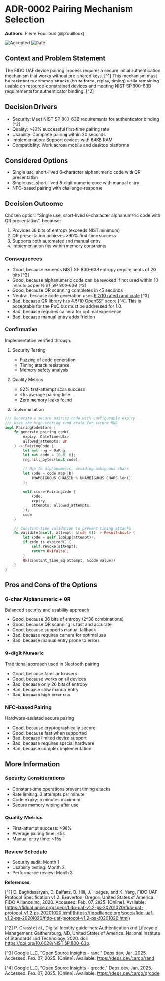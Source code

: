 # **ADR-0002** Pairing Mechanism Selection

**Authors**: Pierre Fouilloux (@pfouilloux)

![Accepted](https://img.shields.io/badge/status-accepted-darkgreen)
![Date](https://img.shields.io/badge/Date-07_Feb_2025-lightblue)

## Context and Problem Statement

The FIDO UAF device pairing process requires a secure initial authentication mechanism that works without pre-shared keys. [^1]
This mechanism must be resistant to common attacks
(brute force, replay, timing) while remaining usable on resource-constrained devices and meeting NIST SP 800-63B requirements for authenticator binding. [^2]

## Decision Drivers

* Security: Meet NIST SP 800-63B requirements for authenticator binding [^2]
* Quality: >80% successful first-time pairing rate
* Usability: Complete pairing within 30 seconds
* Implementation: Support devices with 64KB RAM
* Compatibility: Work across mobile and desktop platforms

## Considered Options

* Single use, short-lived 6-character alphanumeric code with QR presentation
* Single use, short-lived 8-digit numeric code with manual entry
* NFC-based pairing with challenge-response

## Decision Outcome

Chosen option: "Single use, short-lived 6-character alphanumeric code with QR presentation", because:

1. Provides 36 bits of entropy (exceeds NIST minimum)
2. QR presentation achieves >90% first-time success
3. Supports both automated and manual entry
4. Implementation fits within memory constraints

### Consequences

* Good, because exceeds NIST SP 800-63B entropy requirements of 20 bits [^2]
* Good, because alphanumeric code can be revoked if not used within 10 minuts as per NIST SP 800-63B [^2]
* Good, because QR scanning completes in <5 seconds
* Neutral, because code generation uses [6.2/10 rated rand crate](https://deps.dev/cargo/rand) [^3]
* Bad, because QR library has [4.5/10 OpenSSF score](https://deps.dev/cargo/qrcode) [^4].
This is acceptable for the PoC but must be addressed for 1.0.
* Bad, because requires camera for optimal experience
* Bad, because manual entry adds friction

### Confirmation

Implementation verified through:

1. Security Testing
   * Fuzzing of code generation
   * Timing attack resistance
   * Memory safety analysis

2. Quality Metrics
   * 92% first-attempt scan success
   * <5s average pairing time
   * Zero memory leaks found

3. Implementation

```rust
/// Generate a secure pairing code with configurable expiry
/// Uses the high-scoring rand crate for secure RNG
impl PairingCodeStore {
    fn generate_pairing_code(
        expiry: DateTime<Utc>,
        allowed_attempts: u8
    ) -> PairingCode {
        let mut rng = OsRng;
        let mut code = [0u8; 6];
        rng.fill_bytes(&mut code);
        
        // Map to alphanumeric, avoiding ambiguous chars
        let code = code.map(|b| 
            UNAMBIGUOUS_CHARS[b % UNAMBIGUOUS_CHARS.len()]
        );
        
        self.store(PairingCode {
            code,
            expiry,
            attempts: allowed_attempts,
        });
        code
    }

    // Constant-time validation to prevent timing attacks
    fn validate(&self, attempt: &[u8; 6]) -> Result<bool> {
        let code = self.lookup(attempt)?;
        if code.is_expired() {
            self.revoke(attempt);
            return Ok(false);
        }
        Ok(constant_time_eq(attempt, &code.value))
    }
}
```

## Pros and Cons of the Options

### 6-char Alphanumeric + QR

Balanced security and usability approach

* Good, because 36 bits of entropy (2^36 combinations)
* Good, because QR scanning is fast and accurate
* Good, because supports manual fallback
* Bad, because requires camera for optimal use
* Bad, because manual entry prone to errors

### 8-digit Numeric

Traditional approach used in Bluetooth pairing

* Good, because familiar to users
* Good, because works on all devices
* Bad, because only 26 bits of entropy
* Bad, because slow manual entry
* Bad, because high error rate

### NFC-based Pairing

Hardware-assisted secure pairing

* Good, because cryptographically secure
* Good, because fast when supported
* Bad, because limited device support
* Bad, because requires special hardware
* Bad, because complex implementation

## More Information

### Security Considerations

* Constant-time operations prevent timing attacks
* Rate limiting: 3 attempts per minute
* Code expiry: 5 minutes maximum
* Secure memory wiping after use

### Quality Metrics

* First-attempt success: >90%
* Average pairing time: <5s
* Manual entry time: <15s

### Review Schedule

* Security audit: Month 1
* Usability testing: Month 2
* Performance review: Month 3

**References:**

[^1] D. Baghdasaryan, D. Balfanz, B. Hill, J. Hodges, and K. Yang, FIDO UAF Protocol Specification v1.2.
Beaverton, Oregon, United States of America: FIDO Alliance Inc, 2020. Accessed: Feb. 07, 2025. [Online]. Available: [https://fidoalliance.org/specs/fido-uaf-v1.2-ps-20201020/fido-uaf-protocol-v1.2-ps-20201020.html](https://fidoalliance.org/specs/fido-uaf-v1.2-ps-20201020/fido-uaf-protocol-v1.2-ps-20201020.html)

[^2] P. Grassi et al., Digital Identity guidelines: Authentication and Lifecycle Management. Gaithersburg, MD, United States of America: National Institute of Standards and Technology, 2020. doi: <https://doi.org/10.6028/NIST.SP.800-63b>.

[^3] Google LLC, "Open Source Insights - rand," Deps.dev, Jan. 2025. Accessed: Feb. 07, 2025. [Online]. Available: <https://deps.dev/cargo/rand>

[^4] Google LLC, "Open Source Insights - qrcode," Deps.dev, Jan. 2025. Accessed: Feb. 07, 2025. [Online]. Available: <https://deps.dev/cargo/qrcode>
